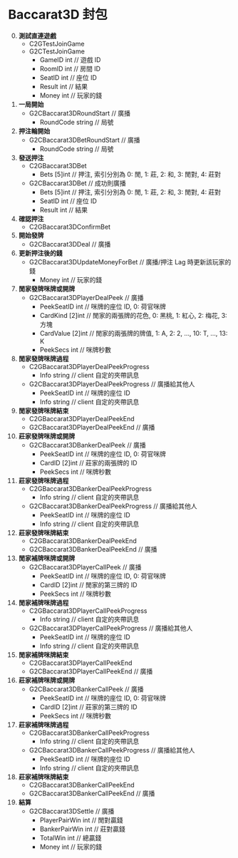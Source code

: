 Baccarat3D 封包
=========================
0. **測試直連遊戲**
	- C2GTestJoinGame
	- G2CTestJoinGame
		- GameID int // 遊戲 ID
		- RoomID int // 房間 ID
		- SeatID int // 座位 ID
		- Result int // 結果
		- Money int // 玩家的錢
0. **一局開始**
	- G2CBaccarat3DRoundStart // 廣播
		- RoundCode string // 局號
0. **押注輪開始**
	- G2CBaccarat3DBetRoundStart // 廣播
		- RoundCode string // 局號
0. **發送押注**
	- C2GBaccarat3DBet
		- Bets [5]int // 押注, 索引分別為 0: 閒, 1: 莊, 2: 和, 3: 閒對, 4: 莊對
	- G2CBaccarat3DBet // 成功則廣播
		- Bets [5]int // 押注, 索引分別為 0: 閒, 1: 莊, 2: 和, 3: 閒對, 4: 莊對
		- SeatID int // 座位 ID
		- Result int // 結果
0. **確認押注**
	- C2GBaccarat3DConfirmBet
0. **開始發牌**
	- G2CBaccarat3DDeal // 廣播
0. **更新押注後的錢**
	- G2CBaccarat3DUpdateMoneyForBet // 廣播/押注 Lag 時更新該玩家的錢
		- Money int // 玩家的錢
0. **閒家發牌咪牌或開牌**
	- G2CBaccarat3DPlayerDealPeek // 廣播
		- PeekSeatID int // 咪牌的座位 ID, 0: 荷官咪牌
		- CardKind [2]int // 閒家的兩張牌的花色, 0: 黑桃, 1: 紅心, 2: 梅花, 3: 方塊
		- CardValue [2]int // 閒家的兩張牌的牌值, 1: A, 2: 2, ..., 10: T, ..., 13: K
		- PeekSecs int // 咪牌秒數
0. **閒家發牌咪牌過程**
	- C2GBaccarat3DPlayerDealPeekProgress
		- Info string // client 自定的夾帶訊息
	- G2CBaccarat3DPlayerDealPeekProgress // 廣播給其他人
		- PeekSeatID int // 咪牌的座位 ID
		- Info string // client 自定的夾帶訊息
0. **閒家發牌咪牌結束**
	- C2GBaccarat3DPlayerDealPeekEnd
	- G2CBaccarat3DPlayerDealPeekEnd // 廣播
0. **莊家發牌咪牌或開牌**
	- G2CBaccarat3DBankerDealPeek // 廣播
		- PeekSeatID int // 咪牌的座位 ID, 0: 荷官咪牌
		- CardID [2]int // 莊家的兩張牌的 ID
		- PeekSecs int // 咪牌秒數
0. **莊家發牌咪牌過程**
	- C2GBaccarat3DBankerDealPeekProgress
		- Info string // client 自定的夾帶訊息
	- G2CBaccarat3DBankerDealPeekProgress // 廣播給其他人
		- PeekSeatID int // 咪牌的座位 ID
		- Info string // client 自定的夾帶訊息
0. **莊家發牌咪牌結束**
	- C2GBaccarat3DBankerDealPeekEnd
	- G2CBaccarat3DBankerDealPeekEnd // 廣播
0. **閒家補牌咪牌或開牌**
	- G2CBaccarat3DPlayerCallPeek // 廣播
		- PeekSeatID int // 咪牌的座位 ID, 0: 荷官咪牌
		- CardID [2]int // 閒家的第三牌的 ID
		- PeekSecs int // 咪牌秒數
0. **閒家補牌咪牌過程**
	- C2GBaccarat3DPlayerCallPeekProgress
		- Info string // client 自定的夾帶訊息
	- G2CBaccarat3DPlayerCallPeekProgress // 廣播給其他人
		- PeekSeatID int // 咪牌的座位 ID
		- Info string // client 自定的夾帶訊息
0. **閒家補牌咪牌結束**
	- C2GBaccarat3DPlayerCallPeekEnd
	- G2CBaccarat3DPlayerCallPeekEnd // 廣播
0. **莊家補牌咪牌或開牌**
	- G2CBaccarat3DBankerCallPeek // 廣播
		- PeekSeatID int // 咪牌的座位 ID, 0: 荷官咪牌
		- CardID [2]int // 莊家的第三牌的 ID
		- PeekSecs int // 咪牌秒數
0. **莊家補牌咪牌過程**
	- C2GBaccarat3DBankerCallPeekProgress
		- Info string // client 自定的夾帶訊息
	- G2CBaccarat3DBankerCallPeekProgress // 廣播給其他人
		- PeekSeatID int // 咪牌的座位 ID
		- Info string // client 自定的夾帶訊息
0. **莊家補牌咪牌結束**
	- C2GBaccarat3DBankerCallPeekEnd
	- G2CBaccarat3DBankerCallPeekEnd // 廣播
0. **結算**
	- G2CBaccarat3DSettle // 廣播
		- PlayerPairWin int // 閒對贏錢
		- BankerPairWin int // 莊對贏錢
		- TotalWin int // 總贏錢
		- Money int // 玩家的錢